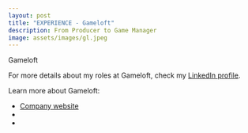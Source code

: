 ```yaml
---
layout: post
title: "EXPERIENCE - Gameloft"
description: From Producer to Game Manager
image: assets/images/gl.jpeg
---
```


Gameloft

For more details about my roles at Gameloft, check my <A href="https://www.linkedin.com/in/christophebenoist/">LinkedIn profile</A>.

Learn more about Gameloft:
- <a href="https://www.gameloft.com/">Company website</a>
- <a href=""></a>
- <a href=""></a>